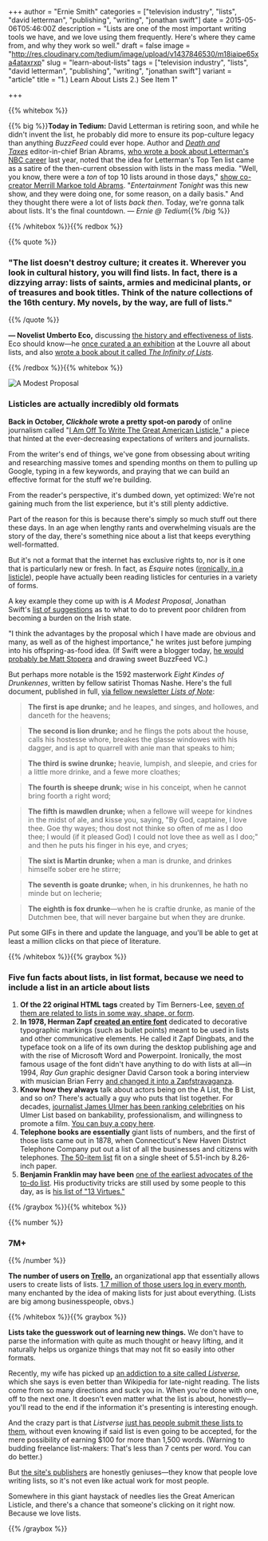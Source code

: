 +++
author = "Ernie Smith"
categories = ["television industry", "lists", "david letterman", "publishing", "writing", "jonathan swift"]
date = 2015-05-06T05:46:00Z
description = "Lists are one of the most important writing tools we have, and we love using them frequently. Here's where they came from, and why they work so well."
draft = false
image = "http://res.cloudinary.com/tedium/image/upload/v1437846530/m18iaipe65xa4ataxrxp"
slug = "learn-about-lists"
tags = ["television industry", "lists", "david letterman", "publishing", "writing", "jonathan swift"]
variant = "article"
title = "1.) Learn About Lists 2.) See Item 1"

+++

{{% whitebox %}}

{{% big %}}**Today in Tedium:** David Letterman is retiring soon, and while he didn't invent the list, he probably did more to ensure its pop-culture legacy than anything _BuzzFeed_ could ever hope. Author and [_Death and Taxes_](http://www.deathandtaxesmag.com/) editor-in-chief Brian Abrams, [who wrote a book about Letterman's NBC career](http://amzn.to/1Qk3SVN) last year, noted that the idea for Letterman's Top Ten list came as a satire of the then-current obsession with lists in the mass media. "Well, you know, there were a _ton_ of top 10 lists around in those days," [show co-creator Merrill Markoe told Abrams](http://splitsider.com/2014/09/inside-the-confusing-origins-of-david-lettermans-top-ten-list/). "_Entertainment Tonight_ was this new show, and they were doing one, for some reason, on a daily basis." And they thought there were a lot of lists _back then_. Today, we're gonna talk about lists. It's the final countdown. _— Ernie @ Tedium_{{% /big %}}

{{% /whitebox %}}{{% redbox %}}

{{% quote %}}
### "The list doesn't destroy culture; it creates it. Wherever you look in cultural history, you will find lists. In fact, there is a dizzying array: lists of saints, armies and medicinal plants, or of treasures and book titles. Think of the nature collections of the 16th century. My novels, by the way, are full of lists."
{{% /quote %}}

**— Novelist Umberto Eco,** discussing [the history and effectiveness of lists](http://www.spiegel.de/international/zeitgeist/spiegel-interview-with-umberto-eco-we-like-lists-because-we-don-t-want-to-die-a-659577.html). Eco should know—he [once curated a an exhibition](http://www.louvre.fr/en/expositions/louvre-invites-umberto-eco-%E2%80%9Cmille-e-tre) at the Louvre all about lists, and also [wrote a book about it called _The Infinity of Lists_](http://amzn.to/1SHJ2yR).

{{% /redbox %}}{{% whitebox %}}

![A Modest Proposal](http://res.cloudinary.com/tedium/image/upload/v1437846593/obwvtvm6omnntea004xn.jpg)

### Listicles are actually incredibly old formats

**Back in October, _Clickhole_ wrote a pretty spot-on parody** of online journalism called "[I Am Off To Write The Great American Listicle](http://www.clickhole.com/blogpost/i-am-write-great-american-listicle-1222)," a piece that hinted at the ever-decreasing expectations of writers and journalists.

From the writer's end of things, we've gone from obsessing about writing and researching massive tomes and spending months on them to pulling up Google, typing in a few keywords, and praying that we can build an effective format for the stuff we're building.

From the reader's perspective, it's dumbed down, yet optimized: We're not gaining much from the list experience, but it's still plenty addictive.

Part of the reason for this is because there's simply so much stuff out there these days. In an age when lengthy rants and overwhelming visuals are the story of the day, there's something nice about a list that keeps everything well-formatted.

But it's not a format that the internet has exclusive rights to, nor is it one that is particularly new or fresh. In fact, as _Esquire_ notes ([ironically, in a listicle](http://www.esquire.co.uk/culture/article/4742/6-important-listicles-that-existed-long-before-the-internet/)), people have actually been reading listicles for centuries in a variety of forms.

A key example they come up with is _A Modest Proposal_, Jonathan Swift's [list of suggestions](http://art-bin.com/art/omodest.html) as to what to do to prevent poor children from becoming a burden on the Irish state.

"I think the advantages by the proposal which I have made are obvious and many, as well as of the highest importance," he writes just before jumping into his offspring-as-food idea. (If Swift were a blogger today, [he would probably be Matt Stopera](http://www.buzzfeed.com/mjs538/i-followed-my-stolen-iphone-across-the-world-became-a-celebr#.ea62j8W5d9) and drawing sweet BuzzFeed VC.)

But perhaps more notable is the 1592 masterwork _Eight Kindes of Drunkennes_, written by fellow satirist Thomas Nashe. Here's the full document, published in full, [via fellow newsletter _Lists of Note_](http://www.listsofnote.com/2012/03/eight-kindes-of-drunkennes.html):

> **The first is ape drunke;** and he leapes, and singes, and hollowes, and danceth for the heavens;

> **The second is lion drunke;** and he flings the pots about the house, calls his hostesse whore, breakes the glasse windowes with his dagger, and is apt to quarrell with anie man that speaks to him;

> **The third is swine drunke;** heavie, lumpish, and sleepie, and cries for a little more drinke, and a fewe more cloathes;

> **The fourth is sheepe drunk;** wise in his conceipt, when he cannot bring foorth a right word;

> **The fifth is mawdlen drunke;** when a fellowe will weepe for kindnes in the midst of ale, and kisse you, saying, "By God, captaine, I love thee. Goe thy wayes; thou dost not thinke so often of me as I doo thee; I would (if it pleased God) I could not love thee as well as I doo;" and then he puts his finger in his eye, and cryes;

> **The sixt is Martin drunke;** when a man is drunke, and drinkes himselfe sober ere he stirre;

> **The seventh is goate drunke;** when, in his drunkennes, he hath no minde but on lecherie;

> **The eighth is fox drunke**—when he is craftie drunke, as manie of the Dutchmen bee, that will never bargaine but when they are drunke.

Put some GIFs in there and update the language, and you'll be able to get at least a million clicks on that piece of literature.

{{% /whitebox %}}{{% graybox %}}

### Five fun facts about lists, in list format, because we need to include a list in an article about lists

1. **Of the 22 original HTML tags** created by Tim Berners-Lee, [seven of them are related to lists in some way, shape, or form](http://www.w3.org/History/19921103-hypertext/hypertext/WWW/MarkUp/Tags.html).
2. **In 1978, Herman Zapf [created an entire font](https://www.myfonts.com/fonts/adobe/itc-zapf-dingbats/)** dedicated to decorative typographic markings (such as bullet points) meant to be used in lists and other communicative elements. He called it Zapf Dingbats, and the typeface took on a life of its own during the desktop publishing age and with the rise of Microsoft Word and Powerpoint. Ironically, the most famous usage of the font didn't have anything to do with lists at all—in 1994, _Ray Gun_ graphic designer David Carson took a boring interview with musician Brian Ferry [and changed it into a Zapfstravaganza](http://readtedium.tumblr.com/post/118246100177/the-best-usage-of-zapf-dingbats-ever-david).
3. **Know how they always** talk about actors being on the A List, the B List, and so on? There's actually a guy who puts that list together. For decades, [journalist James Ulmer has been ranking celebrities](http://www.ulmerscale.com/aboutUS.html) on his Ulmer List based on bankability, professionalism, and willingness to promote a film. [You can buy a copy here](http://amzn.to/1KKJxG0).
4. **Telephone books are essentially** giant lists of numbers, and the first of those lists came out in 1878, when Connecticut's New Haven District Telephone Company put out a list of all the businesses and citizens with telephones. [The 50-item list](http://www.oldtelephonebooks.com/pages/first_phone_book) fit on a single sheet of 5.51-inch by 8.26-inch paper.
5. **Benjamin Franklin may have been** [one of the earliest advocates of the to-do list](http://www.brainpickings.org/2012/02/09/willpower-to-do-list/). His productivity tricks are still used by some people to this day, as is [his list of "13 Virtues."](http://www.flamebright.com/PTPages/Benjamin.asp)

{{% /graybox %}}{{% whitebox %}}

{{% number %}}
### 7M+
{{% /number %}}

**The number of users on [Trello](https://trello.com/),** an organizational app that essentially allows users to create lists of lists. [1.7 million of those users log in every month](http://techcrunch.com/2015/02/18/trello-the-digital-whiteboard-tops-7m-users/), many enchanted by the idea of making lists for just about everything. (Lists are big among businesspeople, obvs.)

{{% /whitebox %}}{{% graybox %}}

**Lists take the guesswork out of learning new things.** We don't have to parse the information with quite as much thought or heavy lifting, and it naturally helps us organize things that may not fit so easily into other formats.

Recently, my wife has picked up [an addiction to a site called _Listverse_](http://listverse.com/), which she says is even better than Wikipedia for late-night reading. The lists come from so many directions and suck you in. When you're done with one, off to the next one. It doesn't even matter what the list is about, honestly—you'll read to the end if the information it's presenting is interesting enough.

And the crazy part is that _Listverse_ [just has people submit these lists to them](http://listverse.com/write-get-paid/), without even knowing if said list is even going to be accepted, for the mere possibility of earning $100 for more than 1,500 words. (Warning to budding freelance list-makers: That's less than 7 cents per word. You can do better.)

But [the site's publishers](http://listverse.com/about-listverse/) are honestly geniuses—they know that people love writing lists, so it's not even like actual work for most people.

Somewhere in this giant haystack of needles lies the Great American Listicle, and there's a chance that someone's clicking on it right now. Because we love lists.

{{% /graybox %}}